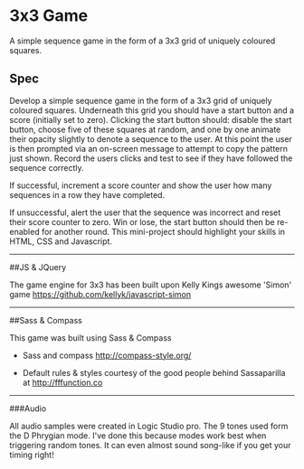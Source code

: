 # 3x3 Game

A simple sequence game in the form of a 3x3 grid of uniquely coloured squares.

## Spec

Develop a simple sequence game in the form of a 3x3 grid of uniquely coloured squares. Underneath this grid you should have a start button and a score (initially set to zero). Clicking the start button should: disable the start button, choose five of these squares at random, and one by one animate their opacity slightly to denote a sequence to the user. At this point the user is then prompted via an on-screen message to attempt to copy the pattern just shown. Record the users clicks and test to see if they have followed the sequence correctly.

If successful, increment a score counter and show the user how many sequences in a row they have completed.

If unsuccessful, alert the user that the sequence was incorrect and reset their score counter to zero. Win or lose, the start button should then be re-enabled for another round. This mini-project should highlight your skills in HTML, CSS and Javascript.

-----------------------------------

##JS & JQuery

The game engine for 3x3 has been built upon Kelly Kings awesome 'Simon' game
https://github.com/kellyk/javascript-simon

-----------------------------------

##Sass & Compass

This game was built using Sass & Compass

- Sass and compass http://compass-style.org/

- Default rules & styles courtesy of the good people behind Sassaparilla at http://fffunction.co

-----------------------------------

###Audio

All audio samples were created in Logic Studio pro. The 9 tones used form the D Phrygian mode. I've done this because modes work best when triggering random tones. It can even almost sound song-like if you get your timing right!



